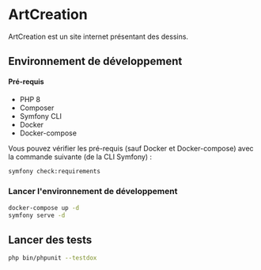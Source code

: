 # ArtCreation

ArtCreation est un site internet présentant des dessins.

## Environnement de développement

#### Pré-requis

* PHP 8
* Composer
* Symfony CLI
* Docker
* Docker-compose

Vous pouvez vérifier les pré-requis (sauf Docker et Docker-compose) avec la commande suivante (de la CLI Symfony) : 


```bash
symfony check:requirements
```

### Lancer l'environnement de développement

```bash
docker-compose up -d
symfony serve -d
```

## Lancer des tests

```bash
php bin/phpunit --testdox
```

